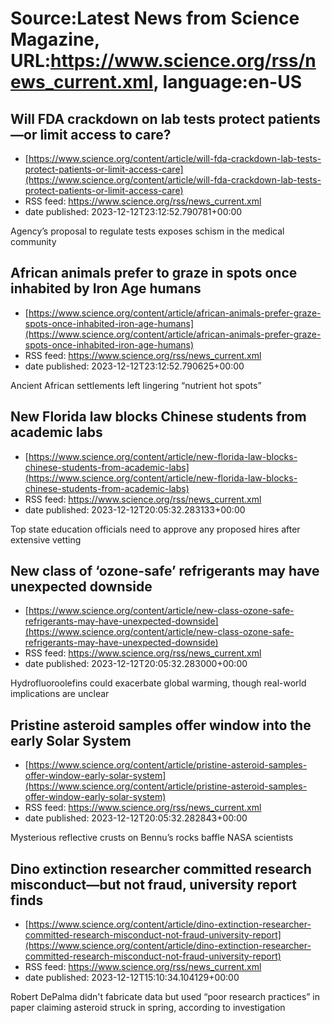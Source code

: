 # Source:Latest News from Science Magazine, URL:https://www.science.org/rss/news_current.xml, language:en-US

## Will FDA crackdown on lab tests protect patients—or limit access to care?
 - [https://www.science.org/content/article/will-fda-crackdown-lab-tests-protect-patients-or-limit-access-care](https://www.science.org/content/article/will-fda-crackdown-lab-tests-protect-patients-or-limit-access-care)
 - RSS feed: https://www.science.org/rss/news_current.xml
 - date published: 2023-12-12T23:12:52.790781+00:00

Agency’s proposal to regulate tests exposes schism in the medical community

## African animals prefer to graze in spots once inhabited by Iron Age humans
 - [https://www.science.org/content/article/african-animals-prefer-graze-spots-once-inhabited-iron-age-humans](https://www.science.org/content/article/african-animals-prefer-graze-spots-once-inhabited-iron-age-humans)
 - RSS feed: https://www.science.org/rss/news_current.xml
 - date published: 2023-12-12T23:12:52.790625+00:00

Ancient African settlements left lingering “nutrient hot spots”

## New Florida law blocks Chinese students from academic labs
 - [https://www.science.org/content/article/new-florida-law-blocks-chinese-students-from-academic-labs](https://www.science.org/content/article/new-florida-law-blocks-chinese-students-from-academic-labs)
 - RSS feed: https://www.science.org/rss/news_current.xml
 - date published: 2023-12-12T20:05:32.283133+00:00

Top state education officials need to approve any proposed hires after extensive vetting

## New class of ‘ozone-safe’ refrigerants may have unexpected downside
 - [https://www.science.org/content/article/new-class-ozone-safe-refrigerants-may-have-unexpected-downside](https://www.science.org/content/article/new-class-ozone-safe-refrigerants-may-have-unexpected-downside)
 - RSS feed: https://www.science.org/rss/news_current.xml
 - date published: 2023-12-12T20:05:32.283000+00:00

Hydrofluoroolefins could exacerbate global warming, though real-world implications are unclear

## Pristine asteroid samples offer window into the early Solar System
 - [https://www.science.org/content/article/pristine-asteroid-samples-offer-window-early-solar-system](https://www.science.org/content/article/pristine-asteroid-samples-offer-window-early-solar-system)
 - RSS feed: https://www.science.org/rss/news_current.xml
 - date published: 2023-12-12T20:05:32.282843+00:00

Mysterious reflective crusts on Bennu’s rocks baffle NASA scientists

## Dino extinction researcher committed research misconduct—but not fraud, university report finds
 - [https://www.science.org/content/article/dino-extinction-researcher-committed-research-misconduct-not-fraud-university-report](https://www.science.org/content/article/dino-extinction-researcher-committed-research-misconduct-not-fraud-university-report)
 - RSS feed: https://www.science.org/rss/news_current.xml
 - date published: 2023-12-12T15:10:34.104129+00:00

Robert DePalma didn't fabricate data but used “poor research practices” in paper claiming asteroid struck in spring, according to investigation

